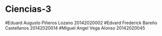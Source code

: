 # Ciencias-3

#Eduard Augusto Piñeros Lozano 20142020002
#Edvard Frederick Bareño Castellanos 20142020014
#Miguel Angel Vega Alonso 20142020045
